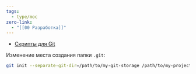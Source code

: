 ```yaml
---
tags:
  - type/moc
zero-link:
  - "[[00 Разработка]]"
---
```

- [Скрипты для Git](Скрипты%20для%20Git.md)

Изменение места создания папки `.git`:
```bash
git init --separate-git-dir=/path/to/my-git-storage /path/to/my-project
```